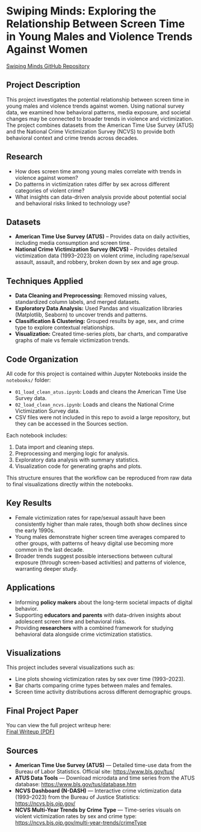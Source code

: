 # Swiping Minds: Exploring the Relationship Between Screen Time in Young Males and Violence Trends Against Women  

[Swiping Minds GitHub Repository](https://github.com/Saavesh/Swiping-Minds)

## Project Description  
This project investigates the potential relationship between screen time in young males and violence trends against women. Using national survey data, we examined how behavioral patterns, media exposure, and societal changes may be connected to broader trends in violence and victimization. The project combines datasets from the American Time Use Survey (ATUS) and the National Crime Victimization Survey (NCVS) to provide both behavioral context and crime trends across decades.  

## Research 
- How does screen time among young males correlate with trends in violence against women?  
- Do patterns in victimization rates differ by sex across different categories of violent crime?  
- What insights can data-driven analysis provide about potential social and behavioral risks linked to technology use?  

## Datasets  
- **American Time Use Survey (ATUS)** – Provides data on daily activities, including media consumption and screen time.  
- **National Crime Victimization Survey (NCVS)** – Provides detailed victimization data (1993–2023) on violent crime, including rape/sexual assault, assault, and robbery, broken down by sex and age group.  

## Techniques Applied  
- **Data Cleaning and Preprocessing:** Removed missing values, standardized column labels, and merged datasets.  
- **Exploratory Data Analysis:** Used Pandas and visualization libraries (Matplotlib, Seaborn) to uncover trends and patterns.  
- **Classification & Clustering:** Grouped results by age, sex, and crime type to explore contextual relationships.  
- **Visualization:** Created time-series plots, bar charts, and comparative graphs of male vs female victimization trends.  

## Code Organization  
All code for this project is contained within Jupyter Notebooks inside the `notebooks/` folder:  
- `01_load_clean_atus.ipynb`: Loads and cleans the American Time Use Survey data.  
- `02_load_clean_ncvs.ipynb`: Loads and cleans the National Crime Victimization Survey data.  
- CSV files were not included in this repo to avoid a large repository, but they can be accessed in the Sources section. 

Each notebook includes:  
1. Data import and cleaning steps.  
2. Preprocessing and merging logic for analysis.  
3. Exploratory data analysis with summary statistics.  
4. Visualization code for generating graphs and plots.  

This structure ensures that the workflow can be reproduced from raw data to final visualizations directly within the notebooks.  

## Key Results  
- Female victimization rates for rape/sexual assault have been consistently higher than male rates, though both show declines since the early 1990s.  
- Young males demonstrate higher screen time averages compared to other groups, with patterns of heavy digital use becoming more common in the last decade.  
- Broader trends suggest possible intersections between cultural exposure (through screen-based activities) and patterns of violence, warranting deeper study.  

## Applications  
- Informing **policy makers** about the long-term societal impacts of digital behavior.  
- Supporting **educators and parents** with data-driven insights about adolescent screen time and behavioral risks.  
- Providing **researchers** with a combined framework for studying behavioral data alongside crime victimization statistics.  

## Visualizations  
This project includes several visualizations such as:  
- Line plots showing victimization rates by sex over time (1993–2023).  
- Bar charts comparing crime types between males and females.  
- Screen time activity distributions across different demographic groups.  

## Final Project Paper  
You can view the full project writeup here:  
[Final Writeup (PDF)](reports/Writeup.pdf)  


## Sources
- **American Time Use Survey (ATUS)** — Detailed time-use data from the Bureau of Labor Statistics. Official site: https://www.bls.gov/tus/  
- **ATUS Data Tools** — Download microdata and time series from the ATUS database: https://www.bls.gov/tus/database.htm  
- **NCVS Dashboard (N-DASH)** — Interactive crime victimization data (1993–2023) from the Bureau of Justice Statistics: https://ncvs.bjs.ojp.gov/  
- **NCVS Multi-Year Trends by Crime Type** — Time-series visuals on violent victimization rates by sex and crime type: https://ncvs.bjs.ojp.gov/multi-year-trends/crimeType  